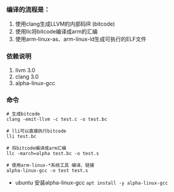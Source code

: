 ### 编译的流程是：

1. 使用clang生成LLVM的内部码IR (bitcode)
2. 使用llc将bitcode编译成arm的汇编
3. 使用arm-linux-as、arm-linux-ld生成可执行的ELF文件

### 依赖说明

1. llvm 3.0
2. clang 3.0
3. alpha-linux-gcc

### 命令

```
# 生成bitcode
clang -emit-llvm -c test.c -o test.bc

# lli可以直接执行bitcode
lli test.bc

# 将bitcode编译成arm汇编
llc -march=alpha test.bc -o test.s

# 使用arm-linux-*系统工具 编译、链接
alpha-linux-gcc -o test test.s
```

* ubuntu 安装alpha-linux-gcc
`apt install -y alpha-linux-gcc`

